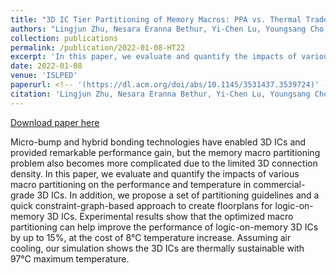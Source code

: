 ```yaml
---
title: "3D IC Tier Partitioning of Memory Macros: PPA vs. Thermal Tradeoffs"
authors: "Lingjun Zhu, Nesara Eranna Bethur, Yi-Chen Lu, Youngsang Cho, Yunhyeok Im, Sung Kyu Lim"
collection: publications
permalink: /publication/2022-01-08-HT22
excerpt: 'In this paper, we evaluate and quantify the impacts of various macro partitioning on the performance and temperature in commercial-grade 3D ICs. In addition, we propose a set of partitioning guidelines and a quick constraint-graph-based approach to create floorplans for logic-on-memory 3D ICs.'
date: 2022-01-08
venue: 'ISLPED'
paperurl: <!-- '(https://dl.acm.org/doi/abs/10.1145/3531437.3539724)' -->
citation: 'Lingjun Zhu, Nesara Eranna Bethur, Yi-Chen Lu, Youngsang Cho, Yunhyeok Im, and Sung Kyu Lim. 2022. 3D IC Tier Partitioning of Memory Macros: PPA vs. Thermal Tradeoffs. In Proceedings of the ACM/IEEE International Symposium on Low Power Electronics and Design (ISLPED '22). Association for Computing Machinery, New York, NY, USA, Article 19, 1–6. https://doi.org/10.1145/3531437.3539724'
---
```

<!-- This paper is about the number 2. The number 3 is left for future work. -->

[Download paper here](https://doi.org/10.1145/3531437.3539724)

Micro-bump and hybrid bonding technologies have enabled 3D ICs and provided remarkable performance gain, but the memory macro partitioning problem also becomes more complicated due to the limited 3D connection density. In this paper, we evaluate and quantify the impacts of various macro partitioning on the performance and temperature in commercial-grade 3D ICs. In addition, we propose a set of partitioning guidelines and a quick constraint-graph-based approach to create floorplans for logic-on-memory 3D ICs. Experimental results show that the optimized macro partitioning can help improve the performance of logic-on-memory 3D ICs by up to 15%, at the cost of 8°C temperature increase. Assuming air cooling, our simulation shows the 3D ICs are thermally sustainable with 97°C maximum temperature.

<!-- Recommended citation: Lingjun Zhu, Nesara Eranna Bethur, Yi-Chen Lu, Youngsang Cho, Yunhyeok Im, and Sung Kyu Lim. 2022. 3D IC Tier Partitioning of Memory Macros: PPA vs. Thermal Tradeoffs. In Proceedings of the ACM/IEEE International Symposium on Low Power Electronics and Design (ISLPED '22). Association for Computing Machinery, New York, NY, USA, Article 19, 1–6. https://doi.org/10.1145/3531437.3539724. -->

